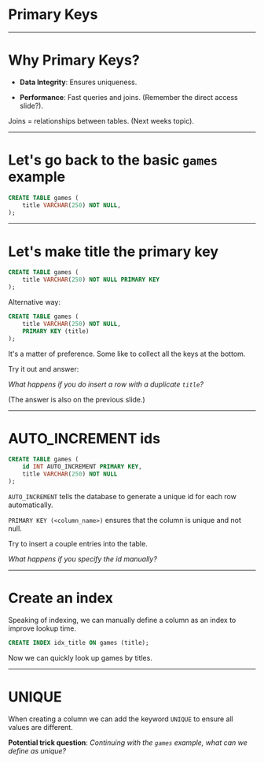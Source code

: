 <div class="title-card">
    <h1>Primary Keys</h1>
</div>

---

# Why Primary Keys?

* **Data Integrity**: Ensures uniqueness.

* **Performance**: Fast queries and joins. (Remember the direct access slide?).

Joins = relationships between tables. (Next weeks topic).

---

# Let's go back to the basic `games` example

```sql
CREATE TABLE games (
    title VARCHAR(250) NOT NULL,
);
```

---

# Let's make title the primary key

```sql
CREATE TABLE games (
    title VARCHAR(250) NOT NULL PRIMARY KEY
);
```

Alternative way:

```sql
CREATE TABLE games (
    title VARCHAR(250) NOT NULL,
    PRIMARY KEY (title)
);
```

It's a matter of preference. Some like to collect all the keys at the bottom.

Try it out and answer:

*What happens if you do insert a row with a duplicate `title`?*

(The answer is also on the previous slide.)

---

# AUTO_INCREMENT ids

```sql
CREATE TABLE games (
    id INT AUTO_INCREMENT PRIMARY KEY,
    title VARCHAR(250) NOT NULL
);
```

`AUTO_INCREMENT` tells the database to generate a unique id for each row automatically.

`PRIMARY KEY (<column_name>)` ensures that the column is unique and not null.

Try to insert a couple entries into the table.

*What happens if you specify the id manually?*


---

# Create an index

Speaking of indexing, we can manually define a column as an index to improve lookup time.

```sql
CREATE INDEX idx_title ON games (title);
```

Now we can quickly look up games by titles.


---

# UNIQUE

When creating a column we can add the keyword `UNIQUE` to ensure all values are different.

**Potential trick question**: *Continuing with the `games` example, what can we define as unique?*

